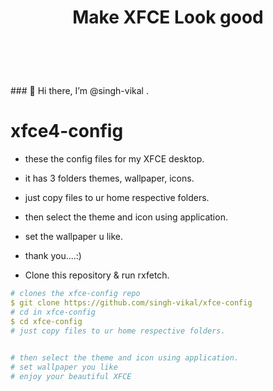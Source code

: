 <div align="center">
<h1>Make XFCE Look good <h1>


<br>

</div>
### 👋 Hi there, I’m @singh-vikal .


# xfce4-config
- these the config files for my XFCE desktop.
- it has 3 folders themes, wallpaper, icons.
- just copy files to ur home respective folders.
- then select the theme and icon using application.
- set the wallpaper u like.
- thank you....:)


- Clone this repository & run rxfetch.

```yaml
# clones the xfce-config repo
$ git clone https://github.com/singh-vikal/xfce-config
# cd in xfce-config
$ cd xfce-config
# just copy files to ur home respective folders.
  

# then select the theme and icon using application.
# set wallpaper you like
# enjoy your beautiful XFCE
```
